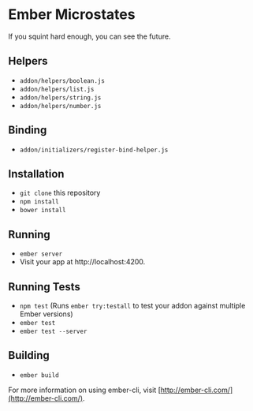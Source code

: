 # Ember Microstates

If you squint hard enough, you can see the future.

## Helpers

* `addon/helpers/boolean.js`
* `addon/helpers/list.js`
* `addon/helpers/string.js`
* `addon/helpers/number.js`

## Binding

* `addon/initializers/register-bind-helper.js`

## Installation

* `git clone` this repository
* `npm install`
* `bower install`

## Running

* `ember server`
* Visit your app at http://localhost:4200.

## Running Tests

* `npm test` (Runs `ember try:testall` to test your addon against multiple Ember versions)
* `ember test`
* `ember test --server`

## Building

* `ember build`

For more information on using ember-cli, visit [http://ember-cli.com/](http://ember-cli.com/).
